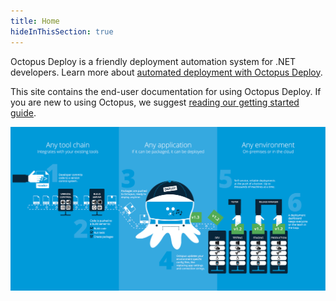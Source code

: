 ```yaml
---
title: Home
hideInThisSection: true
---
```


Octopus Deploy is a friendly deployment automation system for .NET developers. Learn more about [automated deployment with Octopus Deploy](https://octopus.com/).

This site contains the end-user documentation for using Octopus Deploy. If you are new to using Octopus, we suggest [reading our getting started guide](/docs/getting-started.md).

![](/docs/images/3048058/5275672.png)

